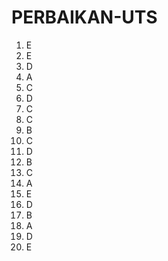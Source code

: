 # PERBAIKAN-UTS
1. E <br>
2. E <br>
3. D <br>
4. A <br>
5. C <br>
6. D <br>
7. C <br>
8. C <br>
9. B <br>
10. C <br>
11. D <br>
12. B <br>
13. C <br>
14. A <br>
15. E <br>
16. D <br>
17. B <br>
18. A <br>
19. D <br>
20. E <br>

